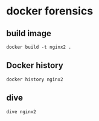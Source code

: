 # docker forensics

## build image
```
docker build -t nginx2 .
```

## Docker history
```
docker history nginx2
```

## dive
```
dive nginx2
```

